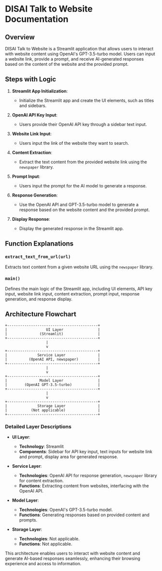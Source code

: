 # DISAI Talk to Website Documentation

## Overview

DISAI Talk to Website is a Streamlit application that allows users to interact with website content using OpenAI's GPT-3.5-turbo model. Users can input a website link, provide a prompt, and receive AI-generated responses based on the content of the website and the provided prompt.

## Steps with Logic

1. **Streamlit App Initialization**:

   - Initialize the Streamlit app and create the UI elements, such as titles and sidebars.
2. **OpenAI API Key Input**:

   - Users provide their OpenAI API key through a sidebar text input.
3. **Website Link Input**:

   - Users input the link of the website they want to search.
4. **Content Extraction**:

   - Extract the text content from the provided website link using the `newspaper` library.
5. **Prompt Input**:

   - Users input the prompt for the AI model to generate a response.
6. **Response Generation**:

   - Use the OpenAI API and GPT-3.5-turbo model to generate a response based on the website content and the provided prompt.
7. **Display Response**:

   - Display the generated response in the Streamlit app.

## Function Explanations

### `extract_text_from_url(url)`

Extracts text content from a given website URL using the `newspaper` library.

### `main()`

Defines the main logic of the Streamlit app, including UI elements, API key input, website link input, content extraction, prompt input, response generation, and response display.

## Architecture Flowchart

```plaintext
+------------------------------------------+
|                  UI Layer                |
|               (Streamlit)                |
+------------------------------------------+
                   |
                   v
+------------------------------------------+
|              Service Layer               |
|          (OpenAI API, newspaper)         |
+------------------------------------------+
                   |
                   v
+------------------------------------------+
|               Model Layer                |
|        (OpenAI GPT-3.5-turbo)            |
+------------------------------------------+
                   |
                   v
+------------------------------------------+
|              Storage Layer               |
|           (Not applicable)               |
+------------------------------------------+
```

### Detailed Layer Descriptions

- **UI Layer**:

  - **Technology**: Streamlit
  - **Components**: Sidebar for API key input, text inputs for website link and prompt, display area for generated response.
- **Service Layer**:

  - **Technologies**: OpenAI API for response generation, `newspaper` library for content extraction.
  - **Functions**: Extracting content from websites, interfacing with the OpenAI API.
- **Model Layer**:

  - **Technologies**: OpenAI's GPT-3.5-turbo model.
  - **Functions**: Generating responses based on provided content and prompts.
- **Storage Layer**:

  - **Technologies**: Not applicable.
  - **Functions**: Not applicable.

This architecture enables users to interact with website content and generate AI-based responses seamlessly, enhancing their browsing experience and access to information.
